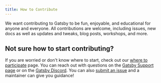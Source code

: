 ```yaml
---
title: How to Contribute
---
```


We want contributing to Gatsby to be fun, enjoyable, and educational for anyone and everyone. All contributions are welcome, including issues, new docs as well as updates and tweaks, blog posts, workshops, and more.

## Not sure how to start contributing?

If you are worried or don't know where to start, check out our [where to participate](/contributing/where-to-participate/) page. You can reach out with questions on the [Gatsby Support page](/support/) or on the [Gatsby Discord](https://gatsby.dev/discord). You can also [submit an issue](/contributing/how-to-file-an-issue/) and a maintainer can give you guidance!

<GuideList slug={props.slug} />
